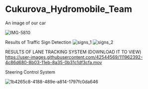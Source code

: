 # Cukurova_Hydromobile_Team

An image of our car

![IMG-5810](https://user-images.githubusercontent.com/42544569/111986849-82d24f00-8b1f-11eb-8338-8fbf19c3a3b9.jpg)


Results of Traffic Sign Detection
![signs_1](https://user-images.githubusercontent.com/42544569/111962356-44c73200-8b03-11eb-9b24-04715136eb3a.jpeg)
![signs_2](https://user-images.githubusercontent.com/42544569/111962383-4a247c80-8b03-11eb-8d19-6d708fde7884.jpeg)


RESULTS OF LANE TRACKING SYSTEM (DOWNLOAD IT TO VIEW)
https://user-images.githubusercontent.com/42544569/111962392-4c86d680-8b03-11eb-8a35-0b31c1df3cfa.mov


Steering Control System


![1b4265c8-4188-489e-a814-1797fc0da646](https://user-images.githubusercontent.com/42544569/111986420-fa53ae80-8b1e-11eb-98c7-c8a4daf57c54.gif)
